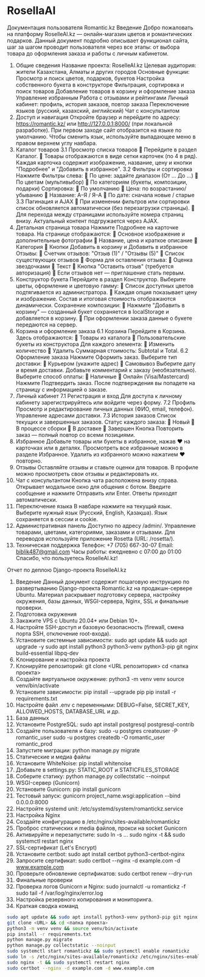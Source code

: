 # RosellaAI
Документация пользователя Romantic.kz
Введение
Добро пожаловать на платформу RoselleAI.kz — онлайн-магазин цветов и романтических подарков. Данный документ подробно описывает функционал сайта, шаг за шагом проводит пользователя через все этапы: от выбора товара до оформления заказа и работы с личным кабинетом.
1. Общие сведения
Название проекта: RoselleAI.kz
Целевая аудитория: жители Казахстана, Алматы и других городов
Основные функции:
Просмотр и поиск цветов, подарков, букетов
Настройка собственного букета в конструкторе
Фильтрация, сортировка и поиск товаров
Добавление товаров в корзину и оформление заказа
Управление избранным
Работа с отзывами и рейтингами
Личный кабинет: профиль, история заказов, повтор заказа
Переключение языков (русский, казахский, английский)
Чат с консультантом
2. Доступ и навигация
Откройте браузер и перейдите по адресу: https://romantic.kz/ или http://127.0.0.1:8000/ (при локальной разработке).
При первом заходе сайт отобразится на языке по умолчанию. Чтобы сменить язык, используйте выпадающее меню в правом верхнем углу навбара.
3. Каталог товаров
3.1 Просмотр списка товаров
	Перейдите в раздел Каталог.
	Товары отображаются в виде сетки карточек (по 4 в ряд). Каждая карточка содержит изображение, название, цену и кнопки "Подробнее" и "Добавить в избранное".
3.2 Фильтры и сортировка
Нажмите Фильтры слева:
	По цене: задайте диапазон (От ... До ...)
	По цветам (мультивыбор)
	По категориям (букеты, композиции, подарки)
Сортировка:
	По умолчанию
	Цена: по возрастанию/убыванию
	Название: А–Я / Я–А
	По дате: сначала новые / старые
3.3 Пагинация и AJAX
	При изменении фильтров или сортировки список обновляется автоматически (без перезагрузки страницы).
	Для перехода между страницами используйте номера страниц внизу. Актуальный контент подгружается через AJAX.
4. Детальная страница товара
Нажмите Подробнее на карточке товара.
На странице отображаются:
	Основное изображение и дополнительные фотографии
	Название, цена и краткое описание
	Категория
	Кнопки Добавить в корзину и Добавить в избранное
Отзывы:
	Счетчик отзывов: "Отзыв (1)" / "Отзывы (5)"
	Список существующих отзывов
	Форма для оставления отзыва:
	Оценка звездочками
	Текст
	Кнопка "Оставить отзыв" (требуется авторизация)
	Если отзывов нет — приглашение стать первым.
5. Конструктор букета
Перейдите в раздел Конструктор.
Выберите цветы, оформление и цветовую гамму:
	Список доступных цветов подтягивается из администратора.
	Каждая опция показывает цену и изображение.
Состав и итоговая стоимость отображаются динамически.
Сохранение композиции:
	Нажмите "Добавить в корзину" — созданный букет сохраняется в localStorage и добавляется в корзину.
	При оформлении заказа данные о букете передаются на сервер.
6. Корзина и оформление заказа
6.1 Корзина
Перейдите в Корзина.
Здесь отображаются:
	Товары из каталога
	Пользовательские букеты из конструктора
Для каждого элемента:
	Изменить количество
	Удалить
Суммарная стоимость: Subtotal и Total.
6.2 Оформление заказа
Нажмите Оформить заказ.
Выберите тип доставки:
	Курьером (укажите адрес)
	Самовывоз
Выберите дату и время доставки.
Добавьте комментарий к заказу (необязательно).
Выберите способ оплаты:
	Наличные
	Онлайн (Visa/Mastercard)
Нажмите Подтвердить заказ.
После подтверждения вы попадете на страницу с информацией о заказе.
7. Личный кабинет
7.1 Регистрация и вход
Для доступа к личному кабинету зарегистрируйтесь или войдите через форму.
7.2 Профиль
Просмотр и редактирование личных данных (ФИО, email, телефон).
Управление адресами доставки.
7.3 История заказов
Список текущих и завершенных заказов.
Статус каждого заказа:
	Новый
	В процессе сборки
	В доставке
	Завершен
Кнопка Повторить заказ — полный повтор со всеми позициями.
8. Избранное
Добавьте товары или букеты в избранное, нажав ❤️ на карточках или в деталях.
Просмотреть все избранные можно в разделе Избранное.
Удалить из избранного можно нажатием ❤️ повторно.
9. Отзывы
Оставляйте отзывы и ставьте оценки для товаров.
В профиле можно просмотреть свои отзывы и редактировать их.
10. Чат с консультантом
Кнопка чата расположена внизу справа.
Открывает модальное окно для общения с ботом.
Введите сообщение и нажмите Отправить или Enter.
Ответы приходят автоматически.
11. Переключение языка
В навбаре нажмите на текущий язык.
Выберите нужный язык (Русский, English, Қазақша).
Язык сохраняется в сессии и cookie.
12. Административная панель
Доступно по адресу /admin/.
Управление товарами, цветами, категориями, заказами и отзывами.
Для переводов используйте приложение Rosetta (URL: /rosetta/).
13. Техническая поддержка
Телефон: +7 (705) 667-30-07
Email: biblik487@gmail.com
Часы работы: ежедневно с 07:00 до 01:00
Спасибо, что пользуетесь RoselleAI.kz!


Отчет по деплою Django-проекта RoselleAI.kz
1. Введение
Данный документ содержит пошаговую инструкцию по развертыванию Django-проекта Romantic.kz на продакшн-сервере Ubuntu. Материал раскрывает подготовку сервера, настройку окружения, базы данных, WSGI-сервера, Nginx, SSL и финальные проверки.
2. Подготовка окружения
1. Закажите VPS с Ubuntu 20.04+ или Debian 10+.
2. Настройте SSH-доступ и базовую безопасность (firewall, смена порта SSH, отключение root-входа).
3. Установите системные зависимости:
   sudo apt update && sudo apt upgrade -y
   sudo apt install python3 python3-venv python3-pip git nginx build-essential libpq-dev
3. Клонирование и настройка проекта
1. Клонируйте репозиторий:
   git clone <URL репозитория>
   cd <папка проекта>
2. Создайте виртуальное окружение:
   python3 -m venv venv
   source venv/bin/activate
3. Установите зависимости:
   pip install --upgrade pip
   pip install -r requirements.txt
4. Настройте файл .env с переменными:
   DEBUG=False, SECRET_KEY, ALLOWED_HOSTS, DATABASE_URL и др.
4. База данных
1. Установите PostgreSQL:
   sudo apt install postgresql postgresql-contrib
2. Создайте пользователя и базу:
   sudo -u postgres createuser -P romantic_user
   sudo -u postgres createdb -O romantic_user romantic_prod
3. Запустите миграции:
   python manage.py migrate
5. Статические и медиа файлы
1. Установите WhiteNoise:
   pip install whitenoise
2. Добавьте в settings.py:
   STATIC_ROOT и STATICFILES_STORAGE
3. Соберите статику:
   python manage.py collectstatic --noinput
6. WSGI-сервер (Gunicorn)
1. Установите Gunicorn:
   pip install gunicorn
2. Тестовый запуск:
   gunicorn project_name.wsgi:application --bind 0.0.0.0:8000
3. Настройте systemd unit:
   /etc/systemd/system/romantickz.service
7. Настройка Nginx
1. Создайте конфигурацию в /etc/nginx/sites-available/romantickz
2. Проброс статических и media файлов, прокси на socket Gunicorn
3. Активируйте и перезапустите:
   sudo ln -s ...
   sudo nginx -t && sudo systemctl restart nginx
8. SSL-сертификат (Let's Encrypt)
1. Установите certbot:
   sudo apt install certbot python3-certbot-nginx
2. Запросите сертификат:
   sudo certbot --nginx -d example.com -d www.example.com
3. Проверьте обновление сертификатов:
   sudo certbot renew --dry-run
9. Финальные проверки
1. Проверка логов Gunicorn и Nginx:
   sudo journalctl -u romantickz -f
   sudo tail -f /var/log/nginx/error.log
2. Настройка резервного копирования и мониторинга.
10. Краткая сводка команд
```bash
sudo apt update && sudo apt install python3-venv python3-pip git nginx postgresql libpq-dev certbot python3-certbot-nginx -y
git clone <URL> && cd <папка проекта>
python3 -m venv venv && source venv/bin/activate
pip install -r requirements.txt
python manage.py migrate
python manage.py collectstatic --noinput
sudo systemctl start romantickz && sudo systemctl enable romantickz
sudo ln -s /etc/nginx/sites-available/romantickz /etc/nginx/sites-enabled
sudo nginx -t && sudo systemctl restart nginx
sudo certbot --nginx -d example.com -d www.example.com
```
